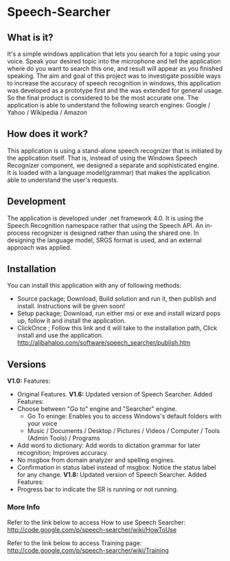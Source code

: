 # Speech-Searcher #
## What is it? ##
It's a simple windows application that lets you search for a topic using your voice. Speak your desired topic into the microphone and tell the application where do you want to search this one, and result will appear as you finished speaking.
The aim and goal of this project was to investigate possible ways to increase the accuracy of speech recognition in windows, this application was developed as a prototype first and the was extended for general usage. So the final product is considered to be the most accurate one.
The application is able to understand the following search engines:
Google / Yahoo / Wikipedia / Amazon
## How does it work? ##
This application is using a stand-alone speech recognizer that is initiated by the application itself. That is, instead of using the Windows Speech Recognizer component, we designed a separate and sophisticated engine. It is loaded with a language model(grammar) that makes the application able to understand the user's requests.
## Development ##
The application is developed under .net framework 4.0. It is using the Speech.Recognition namespace rather that using the Speech API.
An in-process recognizer is designed rather than using the shared one.
In designing the language model, SRGS format is used, and an external approach was applied.

## Installation ##
You can install this application with any of following methods:
  * Source package; Download, Build solution and run it, then publish and install.
Instructions will be given soon!
  * Setup package; Download, run either msi or exe and install wizard pops up, follow it and install the application.
  * ClickOnce ; Follow this link and it will take to the installation path, Click install and use the application.
http://alibahaloo.com/software/speech_searcher/publish.htm
## Versions ##
**V1.0:**
Features:
  * Original Features.
**V1.6:**
Updated version of Speech Searcher.
Added Features:
  * Choose between "Go to" engine and "Searcher" engine.
    * Go To eninge: Enables you to access Windows's default folders with your voice
    * Music / Documents / Desktop / Pictures / Videos / Computer / Tools (Admin Tools) / Programs
  * Add word to dictionary: Add words to dictation grammar for later recognition; Improves accuracy.
  * No msgbox from domain analyzer and spelling engines.
  * Confirmation in status label instead of msgbox: Notice the status label for any change.
**V1.8:**
Updated version of Speech Searcher.
Added Features:
  * Progress bar to indicate the SR is running or not running.

### More Info ###
Refer to the link below to access How to use Speech Searcher:
http://code.google.com/p/speech-searcher/wiki/HowToUse

Refer to the link below to access Training page:
http://code.google.com/p/speech-searcher/wiki/Training